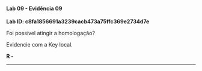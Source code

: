 
#### Lab 09 - Evidência 09

**Lab ID: c8fa1856691a3239cacb473a75ffc369e2734d7e**


Foi possível atingir a homologação?  
  
Evidencie com a Key local.

**R -**

---

